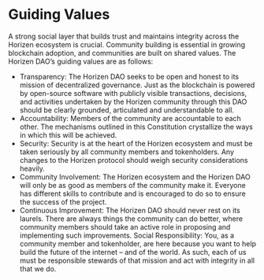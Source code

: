 # Guiding Values

A strong social layer that builds trust and maintains integrity across the Horizen ecosystem is crucial. Community building is essential in growing blockchain adoption, and communities are built on shared values. The Horizen DAO’s guiding values are as follows:

- Transparency: The Horizen DAO seeks to be open and honest to its mission of decentralized governance. Just as the blockchain is powered by open-source software with publicly visible transactions, decisions, and activities undertaken by the Horizen community through this DAO should be clearly grounded, articulated and understandable to all.
- Accountability: Members of the community are accountable to each other. The mechanisms outlined in this Constitution crystallize the ways in which this will be achieved.
- Security: Security is at the heart of the Horizen ecosystem and must be taken seriously by all community members and tokenholders. Any changes to the Horizen protocol should weigh security considerations heavily.
- Community Involvement: The Horizen ecosystem and the Horizen DAO will only be as good as members of the community make it. Everyone has different skills to contribute and is encouraged to do so to ensure the success of the project.
- Continuous Improvement: The Horizen DAO should never rest on its laurels. There are always things the community can do better, where community members should take an active role in proposing and implementing such improvements.
  Social Responsibility: You, as a community member and tokenholder, are here because you want to help build the future of the internet – and of the world. As such, each of us must be responsible stewards of that mission and act with integrity in all that we do.
